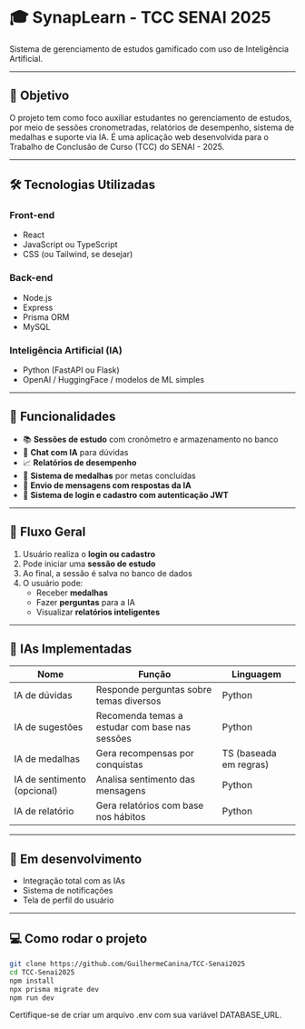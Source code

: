 # 🎓 SynapLearn - TCC SENAI 2025

Sistema de gerenciamento de estudos gamificado com uso de Inteligência Artificial.

---

## 🧠 Objetivo

O projeto tem como foco auxiliar estudantes no gerenciamento de estudos, por meio de sessões cronometradas, relatórios de desempenho, sistema de medalhas e suporte via IA. É uma aplicação web desenvolvida para o Trabalho de Conclusão de Curso (TCC) do SENAI - 2025.

---

## 🛠️ Tecnologias Utilizadas

### Front-end
- React
- JavaScript ou TypeScript
- CSS (ou Tailwind, se desejar)

### Back-end
- Node.js
- Express
- Prisma ORM
- MySQL

### Inteligência Artificial (IA)
- Python (FastAPI ou Flask)
- OpenAI / HuggingFace / modelos de ML simples

---

## 🧩 Funcionalidades

- 📚 **Sessões de estudo** com cronômetro e armazenamento no banco
- 🧠 **Chat com IA** para dúvidas
- 📈 **Relatórios de desempenho**
- 🥇 **Sistema de medalhas** por metas concluídas
- 💬 **Envio de mensagens com respostas da IA**
- 🔐 **Sistema de login e cadastro com autenticação JWT**

---

## 🔄 Fluxo Geral

1. Usuário realiza o **login ou cadastro**
2. Pode iniciar uma **sessão de estudo**
3. Ao final, a sessão é salva no banco de dados
4. O usuário pode:
   - Receber **medalhas**
   - Fazer **perguntas** para a IA
   - Visualizar **relatórios inteligentes**

---

## 🧠 IAs Implementadas

| Nome | Função | Linguagem |
|------|--------|-----------|
| IA de dúvidas | Responde perguntas sobre temas diversos | Python |
| IA de sugestões | Recomenda temas a estudar com base nas sessões | Python |
| IA de medalhas | Gera recompensas por conquistas | TS (baseada em regras) |
| IA de sentimento (opcional) | Analisa sentimento das mensagens | Python |
| IA de relatório | Gera relatórios com base nos hábitos | Python |

---

## 🧪 Em desenvolvimento

- Integração total com as IAs
- Sistema de notificações
- Tela de perfil do usuário

---

## 💻 Como rodar o projeto

```bash
git clone https://github.com/GuilhermeCanina/TCC-Senai2025
cd TCC-Senai2025
npm install
npx prisma migrate dev
npm run dev
```

Certifique-se de criar um arquivo .env com sua variável DATABASE_URL.
